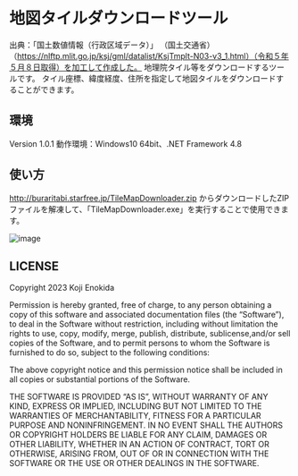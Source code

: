# 地図タイルダウンロードツール

出典：「国土数値情報（行政区域データ）」 （国土交通省）（https://nlftp.mlit.go.jp/ksj/gml/datalist/KsjTmplt-N03-v3_1.html）（令和５年５月８日取得）を加工して作成した。
地理院タイル等をダウンロードするツールです。
タイル座標、緯度経度、住所を指定して地図タイルをダウンロードすることができます。


## 環境
Version 1.0.1
動作環境：Windows10 64bit、.NET Framework 4.8


## 使い方

http://buraritabi.starfree.jp/TileMapDownloader.zip
からダウンロードしたZIPファイルを解凍して、「TileMapDownloader.exe」を実行することで使用できます。

![image](https://github.com/notmushroom/WebTileMapDownloader/assets/49580522/d57e18d0-daba-4854-9f02-078fddc0369c)

## LICENSE

Copyright 2023 Koji Enokida

Permission is hereby granted, free of charge, to any person obtaining a copy of this software and associated documentation files (the “Software”), to deal in
the Software without restriction, including without limitation the rights to use, copy, modify, merge, publish, distribute, sublicense,and/or sell copies of the
Software, and to permit persons to whom the Software is furnished to do so, subject to the following conditions:

The above copyright notice and this permission notice shall be included in all copies or substantial portions of the Software.

THE SOFTWARE IS PROVIDED “AS IS”, WITHOUT WARRANTY OF ANY KIND, EXPRESS OR IMPLIED, INCLUDING BUT NOT LIMITED TO THE WARRANTIES OF MERCHANTABILITY, FITNESS FOR A
PARTICULAR PURPOSE AND NONINFRINGEMENT. IN NO EVENT SHALL THE AUTHORS OR COPYRIGHT HOLDERS BE LIABLE FOR ANY CLAIM, DAMAGES OR OTHER LIABILITY,
WHETHER IN AN ACTION OF CONTRACT, TORT OR OTHERWISE, ARISING FROM, OUT OF OR IN CONNECTION WITH THE SOFTWARE OR THE USE OR OTHER DEALINGS IN THE SOFTWARE.
